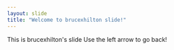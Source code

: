 ```yaml
---
layout: slide
title: "Welcome to brucexhilton slide!"
---
```

This is brucexhilton's slide
Use the left arrow to go back!
